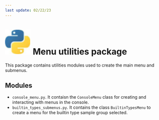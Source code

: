 ```yaml
---
last update: 02/22/23
---
```


# ![python-icon](../../../media/icons/python-icon.svg) Menu utilities package

This package contains utilities modules used to create the main menu and submenus.

## Modules

- `console_menu.py`.   It contaisn the `ConsoleMenu` class for creating and interacting with menus in the console. 
- `builtin_types_submenus.py`. It contains the class `BuiltinTypesMenu` to create a menu for the builtin type sample
    group selected.
